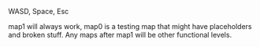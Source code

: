 WASD, Space, Esc

map1 will always work, map0 is a testing map that might have placeholders and broken stuff. Any maps after map1 will be other functional levels.
